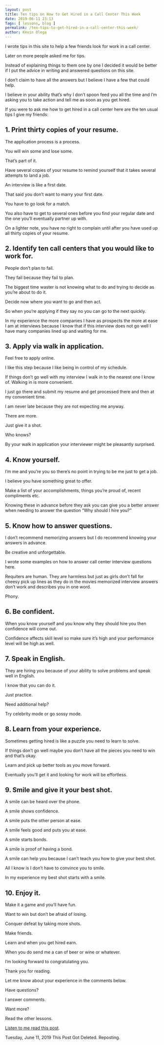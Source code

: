 ```yaml
--- 
layout: post 
title: Ten tips on How to Get Hired in a Call Center This Week
date: 2019-06-11 23:13
Tags: [ lessons, blog ]
permalink: /ten-tips-to-get-hired-in-a-call-center-this-week/ 
author: Kevin Olega 
--- 
```

I wrote tips in this site to help a few friends look for work in a call center. 

Later on more people asked me for tips. 

Instead of explaining things to them one by one I decided it would be better if I put the advice in writing and answered questions on this site. 

I don’t claim to have all the answers but I believe I have a few that could help. 

I believe in your ability that’s why I don’t spoon feed you all the time and I’m asking you to take action and tell me as soon as you get hired.

If you were to ask me how to get hired in a call center here are the ten usual tips I give my friends:

## 1. Print thirty copies of your resume.

The application process is a process. 

You will win some and lose some. 

That’s part of it. 

Have several copies of your resume to remind yourself that it takes several attempts to land a job. 

An interview is like a first date. 

That said you don’t want to marry your first date. 

You have to go look for a match. 

You also have to get to several ones before you find your regular date and the one you’ll eventually partner up with. 

On a lighter note, you have no right to complain until after you have used up all thirty copies of your resume.

## 2. Identify ten call centers that you would like to work for.

People don’t plan to fail. 

They fail because they fail to plan. 

The biggest time waster is not knowing what to do and trying to decide as you’re about to do it. 

Decide now where you want to go and then act. 

So when you’re applying if they say no you can go to the next quickly. 

In my experience the more companies I have as prospects the more at ease I am at interviews because I know that if this interview does not go well I have many companies lined up and waiting for me.

## 3. Apply via walk in application.

Feel free to apply online. 

I like this step because I like being in control of my schedule. 

If things don’t go well with my interview I walk in to the nearest one I know of. Walking in is more convenient. 

I just go there and submit my resume and get processed there and then at my convenient time. 

I am never late because they are not expecting me anyway. 

There are more. 

Just give it a shot. 

Who knows? 

By your walk in application your interviewer might be pleasantly surprised.

## 4. Know yourself.

I’m me and you’re you so there’s no point in trying to be me just to get a job. 

I believe you have something great to offer. 

Make a list of your accomplishments, things you’re proud of, recent compliments etc. 

Knowing these in advance before they ask you can give you a better answer when needing to answer the question “Why should I hire you?”

## 5. Know how to answer questions.

I don’t recommend memorizing answers but I do recommend knowing your answers in advance. 

Be creative and unforgettable. 

I wrote some examples on how to answer call center interview questions here. 

Requiters are human. They are harmless but just as girls don’t fall for cheesy pick up lines as they do in the movies memorized interview answers don’t work and describes you in one word. 

Phony.

## 6. Be confident.

When you know yourself and you know why they should hire you then confidence will come out. 

Confidence affects skill level so make sure it’s high and your performance level will be high as well.

## 7. Speak in English.

They are hiring you because of your ability to solve problems and speak well in English. 

I know that you can do it. 

Just practice. 

Need additional help? 

Try celebrity mode or go sossy mode.

## 8. Learn from your experience.

Sometimes getting hired is like a puzzle you need to learn to solve. 

If things don’t go well maybe you don’t have all the pieces you need to win and that’s okay. 

Learn and pick up better tools as you move forward. 

Eventually you’ll get it and looking for work will be effortless.

## 9. Smile and give it your best shot.

A smile can be heard over the phone. 

A smile shows confidence. 

A smile puts the other person at ease. 

A smile feels good and puts you at ease. 

A smile starts bonds. 

A smile is proof of having a bond. 

A smile can help you because I can’t teach you how to give your best shot. 

All I know is I don’t have to convince you to smile. 

In my experience my best shot starts with a smile.

## 10. Enjoy it.

Make it a game and you’ll have fun. 

Want to win but don’t be afraid of losing. 

Conquer defeat by taking more shots. 

Make friends. 

Learn and when you get hired earn. 

When you do send me a can of beer or wine or whatever. 

I’m looking forward to congratulating you. 

Thank you for reading. 

Let me know about your experience in the comments below. 

Have questions? 

I answer comments. 

Want more? 

Read the other lessons.

[Listen to me read this post](https://w.soundcloud.com/player/?url=https%3A//api.soundcloud.com/tracks/148146674). 

Tuesday, June 11, 2019 This Post Got Deleted. Reposting.